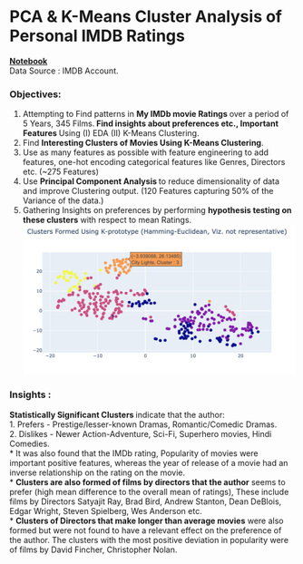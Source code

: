 
# PCA & K-Means Cluster Analysis of Personal IMDB Ratings
[<b>Notebook</b>](IMDB_Cluster_Analysis.ipynb)<br>
Data Source : IMDB Account.
### Objectives:
1. Attempting to Find patterns in <b>My IMDb movie Ratings </b>over a period of 5 Years, 345 Films.<b> Find insights about preferences etc., Important Features </b>Using (I) EDA (II) K-Means Clustering.
2. Find <b>Interesting Clusters of Movies Using K-Means Clustering</b>.
3. Use as many features as possible with feature engineering to add features, one-hot encoding categorical features like Genres, Directors etc. (~275 Features)
3. Use <b>Principal Component Analysis </b>to reduce dimensionality of data and improve Clustering output. (120 Features capturing 50% of the Variance of the data.)
4. Gathering Insights on preferences by performing <b>hypothesis testing on these clusters</b> with respect to mean Ratings.<br>
![Clusters](Graphs/Cluster_formed_kprot.png)

### Insights :
<p> <b>Statistically Significant Clusters </b>indicate that the author:<br>
1. Prefers - Prestige/lesser-known Dramas, Romantic/Comedic Dramas.<br>
2. Dislikes - Newer Action-Adventure, Sci-Fi, Superhero movies, Hindi Comedies.<br>
* It was also found that the IMDb rating, Popularity of movies were important positive features, whereas the year of release of a movie had an inverse relationship on the rating on the movie.<br>
* <b>Clusters are also formed of films by directors that the author</b> seems to prefer (high mean difference to the overall mean of ratings), These include films by Directors Satyajit Ray, Brad Bird, Andrew Stanton, Dean DeBlois, Edgar Wright, Steven Spielberg, Wes Anderson etc.<br>
* <b>Clusters of Directors that make longer than average movies</b> were also formed but were not found to have a relevant effect on the preference of the author. The clusters with the most positive deviation in popularity were of films by David Fincher, Christopher Nolan.
